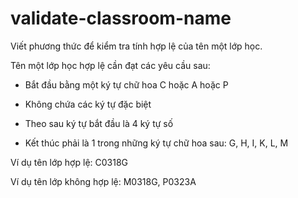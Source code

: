 # validate-classroom-name
Viết phương thức để kiểm tra tính hợp lệ của tên một lớp học.

Tên một lớp học hợp lệ cần đạt các yêu cầu sau:

  - Bắt đầu bằng một ký tự chữ hoa C hoặc A hoặc P

  - Không chứa các ký tự đặc biệt

  - Theo sau ký tự bắt đầu là 4 ký tự số 

  - Kết thúc phải là 1 trong những ký tự chữ hoa sau: G, H, I, K, L, M

Ví dụ tên lớp hợp lệ: C0318G

Ví dụ tên lớp không hợp lệ: M0318G, P0323A
